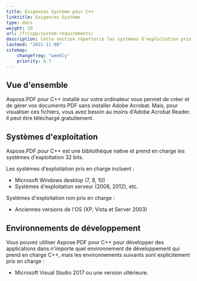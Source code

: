```yaml
---
title: Exigences Système pour C++
linktitle: Exigences Système
type: docs
weight: 30
url: /fr/cpp/system-requirements/
description: Cette section répertorie les systèmes d'exploitation pris en charge qu'un développeur doit avoir pour travailler avec succès avec Aspose.PDF pour C++.
lastmod: "2021-11-08"
sitemap:
    changefreq: "weekly"
    priority: 0.7
---
```


## Vue d'ensemble

Aspose.PDF pour C++ installé sur votre ordinateur vous permet de créer et de gérer vos documents PDF sans installer Adobe Acrobat. Mais, pour visualiser ces fichiers, vous avez besoin au moins d'Adobe Acrobat Reader. Il peut être téléchargé gratuitement.

## Systèmes d'exploitation

Aspose.PDF pour C++ est une bibliothèque native et prend en charge les systèmes d'exploitation 32 bits.

Les systèmes d'exploitation pris en charge incluent :

- Microsoft Windows desktop (7, 8, 10)
- Systèmes d'exploitation serveur (2008, 2012), etc.

Systèmes d'exploitation non pris en charge :

- Anciennes versions de l'OS (XP, Vista et Server 2003)

## Environnements de développement

Vous pouvez utiliser Aspose.PDF pour C++ pour développer des applications dans n'importe quel environnement de développement qui prend en charge C++, mais les environnements suivants sont explicitement pris en charge :

- Microsoft Visual Studio 2017 ou une version ultérieure.